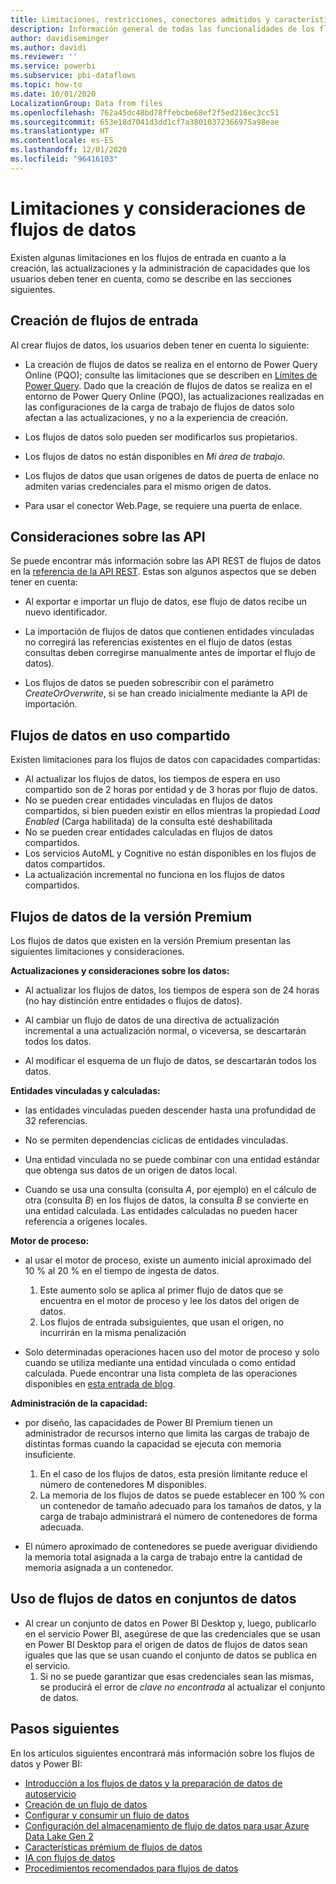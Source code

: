 ```yaml
---
title: Limitaciones, restricciones, conectores admitidos y características de los flujos de datos
description: Información general de todas las funcionalidades de los flujos de datos
author: davidiseminger
ms.author: davidi
ms.reviewer: ''
ms.service: powerbi
ms.subservice: pbi-dataflows
ms.topic: how-to
ms.date: 10/01/2020
LocalizationGroup: Data from files
ms.openlocfilehash: 762a45dc48bd78ffebcbe68ef2f5ed216ec3cc51
ms.sourcegitcommit: 653e18d7041d3dd1cf7a38010372366975a98eae
ms.translationtype: HT
ms.contentlocale: es-ES
ms.lasthandoff: 12/01/2020
ms.locfileid: "96416103"
---
```

# <a name="dataflows-limitations-and-considerations"></a>Limitaciones y consideraciones de flujos de datos

Existen algunas limitaciones en los flujos de entrada en cuanto a la creación, las actualizaciones y la administración de capacidades que los usuarios deben tener en cuenta, como se describe en las secciones siguientes.

## <a name="dataflow-authoring"></a>Creación de flujos de entrada

Al crear flujos de datos, los usuarios deben tener en cuenta lo siguiente:

* La creación de flujos de datos se realiza en el entorno de Power Query Online (PQO); consulte las limitaciones que se describen en [Límites de Power Query](/power-query/power-query-online-limits).
Dado que la creación de flujos de datos se realiza en el entorno de Power Query Online (PQO), las actualizaciones realizadas en las configuraciones de la carga de trabajo de flujos de datos solo afectan a las actualizaciones, y no a la experiencia de creación.

* Los flujos de datos solo pueden ser modificarlos sus propietarios.

* Los flujos de datos no están disponibles en *Mi área de trabajo*.

* Los flujos de datos que usan orígenes de datos de puerta de enlace no admiten varias credenciales para el mismo origen de datos.

* Para usar el conector Web.Page, se requiere una puerta de enlace.

## <a name="api-considerations"></a>Consideraciones sobre las API

Se puede encontrar más información sobre las API REST de flujos de datos en la [referencia de la API REST](/rest/api/power-bi/dataflows). Estas son algunos aspectos que se deben tener en cuenta:

* Al exportar e importar un flujo de datos, ese flujo de datos recibe un nuevo identificador.

* La importación de flujos de datos que contienen entidades vinculadas no corregirá las referencias existentes en el flujo de datos (estas consultas deben corregirse manualmente antes de importar el flujo de datos).

* Los flujos de datos se pueden sobrescribir con el parámetro *CreateOrOverwrite*, si se han creado inicialmente mediante la API de importación.

## <a name="dataflows-in-shared"></a>Flujos de datos en uso compartido

Existen limitaciones para los flujos de datos con capacidades compartidas:

* Al actualizar los flujos de datos, los tiempos de espera en uso compartido son de 2 horas por entidad y de 3 horas por flujo de datos.
* No se pueden crear entidades vinculadas en flujos de datos compartidos, si bien pueden existir en ellos mientras la propiedad *Load Enabled* (Carga habilitada) de la consulta esté deshabilitada
* No se pueden crear entidades calculadas en flujos de datos compartidos.
* Los servicios AutoML y Cognitive no están disponibles en los flujos de datos compartidos.
* La actualización incremental no funciona en los flujos de datos compartidos.

## <a name="dataflows-in-premium"></a>Flujos de datos de la versión Premium

Los flujos de datos que existen en la versión Premium presentan las siguientes limitaciones y consideraciones.

**Actualizaciones y consideraciones sobre los datos:**

* Al actualizar los flujos de datos, los tiempos de espera son de 24 horas (no hay distinción entre entidades o flujos de datos).

* Al cambiar un flujo de datos de una directiva de actualización incremental a una actualización normal, o viceversa, se descartarán todos los datos.

* Al modificar el esquema de un flujo de datos, se descartarán todos los datos.

**Entidades vinculadas y calculadas:**

* las entidades vinculadas pueden descender hasta una profundidad de 32 referencias.

* No se permiten dependencias cíclicas de entidades vinculadas.

* Una entidad vinculada no se puede combinar con una entidad estándar que obtenga sus datos de un origen de datos local.

* Cuando se usa una consulta (consulta *A*, por ejemplo) en el cálculo de otra (consulta *B*) en los flujos de datos, la consulta *B* se convierte en una entidad calculada. Las entidades calculadas no pueden hacer referencia a orígenes locales.


**Motor de proceso:**

* al usar el motor de proceso, existe un aumento inicial aproximado del 10 % al 20 % en el tiempo de ingesta de datos.

  1. Este aumento solo se aplica al primer flujo de datos que se encuentra en el motor de proceso y lee los datos del origen de datos.
  2. Los flujos de entrada subsiguientes, que usan el origen, no incurrirán en la misma penalización

* Solo determinadas operaciones hacen uso del motor de proceso y solo cuando se utiliza mediante una entidad vinculada o como entidad calculada. Puede encontrar una lista completa de las operaciones disponibles en [esta entrada de blog](http://petcu40.blogspot.com/2019/06/m-folding-in-enhanced-engine-of-power.html).


**Administración de la capacidad:**

* por diseño, las capacidades de Power BI Premium tienen un administrador de recursos interno que limita las cargas de trabajo de distintas formas cuando la capacidad se ejecuta con memoria insuficiente.

  1. En el caso de los flujos de datos, esta presión limitante reduce el número de contenedores M disponibles.
  2. La memoria de los flujos de datos se puede establecer en 100 % con un contenedor de tamaño adecuado para los tamaños de datos, y la carga de trabajo administrará el número de contenedores de forma adecuada.

* El número aproximado de contenedores se puede averiguar dividiendo la memoria total asignada a la carga de trabajo entre la cantidad de memoria asignada a un contenedor.

## <a name="dataflow-usage-in-datasets"></a>Uso de flujos de datos en conjuntos de datos

* Al crear un conjunto de datos en Power BI Desktop y, luego, publicarlo en el servicio Power BI, asegúrese de que las credenciales que se usan en Power BI Desktop para el origen de datos de flujos de datos sean iguales que las que se usan cuando el conjunto de datos se publica en el servicio.
  1. Si no se puede garantizar que esas credenciales sean las mismas, se producirá el error de *clave no encontrada* al actualizar el conjunto de datos.

## <a name="next-steps"></a>Pasos siguientes
En los artículos siguientes encontrará más información sobre los flujos de datos y Power BI:

* [Introducción a los flujos de datos y la preparación de datos de autoservicio](dataflows-introduction-self-service.md)
* [Creación de un flujo de datos](dataflows-create.md)
* [Configurar y consumir un flujo de datos](dataflows-configure-consume.md)
* [Configuración del almacenamiento de flujo de datos para usar Azure Data Lake Gen 2](dataflows-azure-data-lake-storage-integration.md)
* [Características prémium de flujos de datos](dataflows-premium-features.md)
* [IA con flujos de datos](dataflows-machine-learning-integration.md)
* [Procedimientos recomendados para flujos de datos](dataflows-best-practices.md)